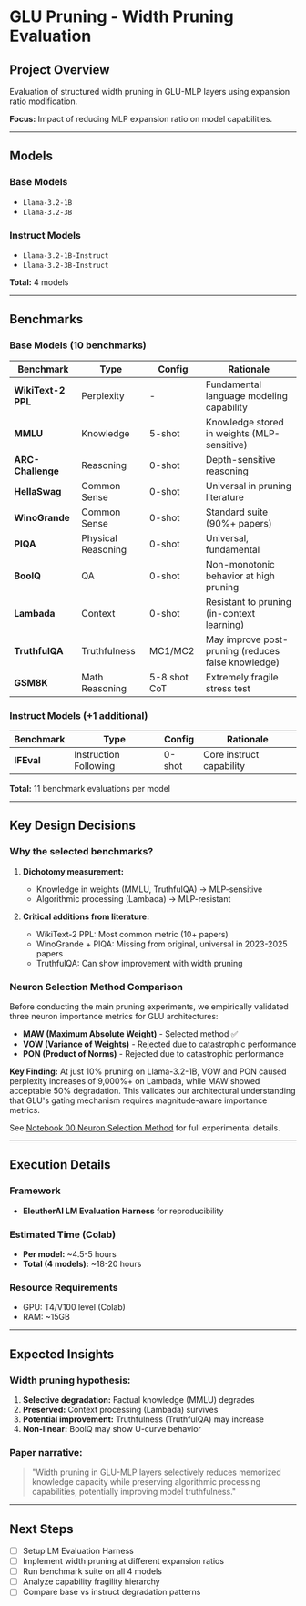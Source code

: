 # GLU Pruning - Width Pruning Evaluation

## Project Overview
Evaluation of structured width pruning in GLU-MLP layers using expansion ratio modification.

**Focus:** Impact of reducing MLP expansion ratio on model capabilities.

---

## Models

### Base Models
- `Llama-3.2-1B`
- `Llama-3.2-3B`

### Instruct Models
- `Llama-3.2-1B-Instruct`
- `Llama-3.2-3B-Instruct`

**Total:** 4 models

---

## Benchmarks

### Base Models (10 benchmarks)

| Benchmark | Type | Config | Rationale |
|-----------|------|--------|-----------|
| **WikiText-2 PPL** | Perplexity | - | Fundamental language modeling capability |
| **MMLU** | Knowledge | 5-shot | Knowledge stored in weights (MLP-sensitive) |
| **ARC-Challenge** | Reasoning | 0-shot | Depth-sensitive reasoning |
| **HellaSwag** | Common Sense | 0-shot | Universal in pruning literature |
| **WinoGrande** | Common Sense | 0-shot | Standard suite (90%+ papers) |
| **PIQA** | Physical Reasoning | 0-shot | Universal, fundamental |
| **BoolQ** | QA | 0-shot | Non-monotonic behavior at high pruning |
| **Lambada** | Context | 0-shot | Resistant to pruning (in-context learning) |
| **TruthfulQA** | Truthfulness | MC1/MC2 | May improve post-pruning (reduces false knowledge) |
| **GSM8K** | Math Reasoning | 5-8 shot CoT | Extremely fragile stress test |

### Instruct Models (+1 additional)

| Benchmark | Type | Config | Rationale |
|-----------|------|--------|-----------|
| **IFEval** | Instruction Following | 0-shot | Core instruct capability |

**Total:** 11 benchmark evaluations per model

---

## Key Design Decisions

### Why the selected benchmarks?

1. **Dichotomy measurement:**
   - Knowledge in weights (MMLU, TruthfulQA) → MLP-sensitive
   - Algorithmic processing (Lambada) → MLP-resistant

2. **Critical additions from literature:**
   - WikiText-2 PPL: Most common metric (10+ papers)
   - WinoGrande + PIQA: Missing from original, universal in 2023-2025 papers
   - TruthfulQA: Can show improvement with width pruning

### Neuron Selection Method Comparison

Before conducting the main pruning experiments, we empirically validated three neuron importance metrics for GLU architectures:

- **MAW (Maximum Absolute Weight)** - Selected method ✅
- **VOW (Variance of Weights)** - Rejected due to catastrophic performance
- **PON (Product of Norms)** - Rejected due to catastrophic performance

**Key Finding:** At just 10% pruning on Llama-3.2-1B, VOW and PON caused perplexity increases of 9,000%+ on Lambada, while MAW showed acceptable 50% degradation. This validates our architectural understanding that GLU's gating mechanism requires magnitude-aware importance metrics.

See [Notebook 00 Neuron Selection Method](notebooks/00_Neuron_Selection_Method_Comparison.ipynb) for full experimental details.

---

## Execution Details

### Framework
- **EleutherAI LM Evaluation Harness** for reproducibility

### Estimated Time (Colab)
- **Per model:** ~4.5-5 hours
- **Total (4 models):** ~18-20 hours

### Resource Requirements
- GPU: T4/V100 level (Colab)
- RAM: ~15GB

---

## Expected Insights

### Width pruning hypothesis:
1. **Selective degradation:** Factual knowledge (MMLU) degrades
2. **Preserved:** Context processing (Lambada) survives
3. **Potential improvement:** Truthfulness (TruthfulQA) may increase
4. **Non-linear:** BoolQ may show U-curve behavior

### Paper narrative:
> "Width pruning in GLU-MLP layers selectively reduces memorized knowledge capacity while preserving algorithmic processing capabilities, potentially improving model truthfulness."

---

## Next Steps

- [ ] Setup LM Evaluation Harness
- [ ] Implement width pruning at different expansion ratios
- [ ] Run benchmark suite on all 4 models
- [ ] Analyze capability fragility hierarchy
- [ ] Compare base vs instruct degradation patterns
